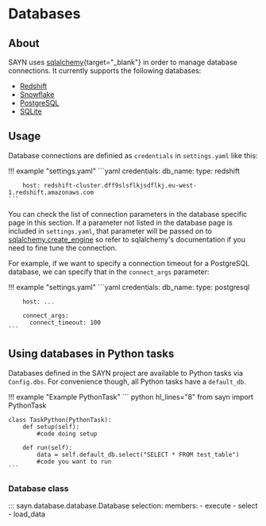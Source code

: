 # Databases

## About

SAYN uses [sqlalchemy](https://www.sqlalchemy.org/){target="\_blank"} in order to manage database connections. It currently supports the following databases:

* [Redshift](redshift.md)
* [Snowflake](snowflake.md)
* [PostgreSQL](postgresql.md)
* [SQLite](sqlite.md)

## Usage

Database connections are definied as `credentials` in `settings.yaml` like this:

!!! example "settings.yaml"
    ```yaml
    credentials:
      db_name:
        type: redshift

        host: redshift-cluster.dff9slsflkjsdflkj.eu-west-1.redshift.amazonaws.com
    ```

You can check the list of connection parameters in the database specific page in this section. If a
parameter not listed in the database page is included in `settings.yaml`, that parameter will be passed on to
[sqlalchemy.create_engine](https://docs.sqlalchemy.org/en/13/core/engines.html#sqlalchemy.create_engine)
so refer to sqlalchemy's documentation if you need to fine tune the connection.

For example, if we want to specify a connection timeout for a PostgreSQL database, we can specify
that in the `connect_args` parameter:

!!! example "settings.yaml"
    ```yaml
    credentials:
      db_name:
        type: postgresql

        host: ...

        connect_args:
          connect_timeout: 100
    ```

## Using databases in Python tasks

Databases defined in the SAYN project are available to Python tasks via `Config.dbs`. For
convenience though, all Python tasks have a `default_db`. 

!!! example "Example PythonTask"
    ``` python hl_lines="8"
    from sayn import PythonTask

    class TaskPython(PythonTask):
        def setup(self):
            #code doing setup

        def run(self):
            data = self.default_db.select("SELECT * FROM test_table")
            #code you want to run
    ```

### Database class

::: sayn.database.database.Database
    selection:
      members:
        - execute
        - select
        - load_data

